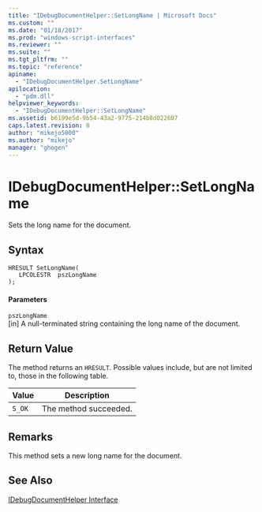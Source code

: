 ```yaml
---
title: "IDebugDocumentHelper::SetLongName | Microsoft Docs"
ms.custom: ""
ms.date: "01/18/2017"
ms.prod: "windows-script-interfaces"
ms.reviewer: ""
ms.suite: ""
ms.tgt_pltfrm: ""
ms.topic: "reference"
apiname: 
  - "IDebugDocumentHelper.SetLongName"
apilocation: 
  - "pdm.dll"
helpviewer_keywords: 
  - "IDebugDocumentHelper::SetLongName"
ms.assetid: b6199e5d-9b54-43a2-9775-214b8d022607
caps.latest.revision: 8
author: "mikejo5000"
ms.author: "mikejo"
manager: "ghogen"
---
```

# IDebugDocumentHelper::SetLongName
Sets the long name for the document.  
  
## Syntax  
  
```  
HRESULT SetLongName(  
   LPCOLESTR  pszLongName  
);  
```  
  
#### Parameters  
 `pszLongName`  
 [in] A null-terminated string containing the long name of the document.  
  
## Return Value  
 The method returns an `HRESULT`. Possible values include, but are not limited to, those in the following table.  
  
|Value|Description|  
|-----------|-----------------|  
|`S_OK`|The method succeeded.|  
  
## Remarks  
 This method sets a new long name for the document.  
  
## See Also  
 [IDebugDocumentHelper Interface](../../winscript/reference/idebugdocumenthelper-interface.md)
